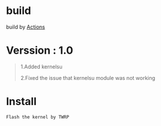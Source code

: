# build
build by [Actions](https://github.com/Effectae/WT-Kernel-Action)
# Verssion : 1.0
> 1.Added kernelsu
> 
> 2.Fixed the issue that kernelsu module was not working
# Install
```
Flash the kernel by TWRP
```

